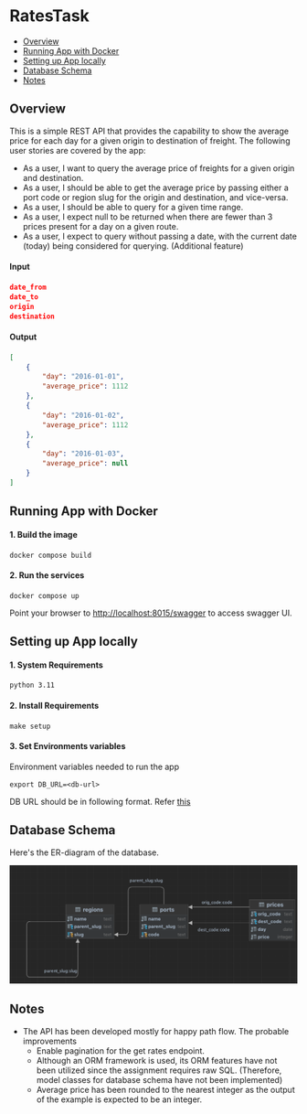 # RatesTask

- [Overview](#Overview)<br/>
- [Running App with Docker](#Running-App-with-Docker)<br/>
- [Setting up App locally](#Setting-up-App-locally)<br/>
- [Database Schema](#Database-Schema)<br/>
- [Notes](#Notes)<br/>

## Overview
This is a simple REST API that provides the capability to show the average price for each day for a given origin to destination of freight. 
The following user stories are covered by the app:

* As a user, I want to query the average price of freights for a given origin and destination.
* As a user, I should be able to get the average price by passing either a port code or region slug for the origin and destination, and vice-versa.
* As a user, I should be able to query for a given time range.
* As a user, I expect null to be returned when there are fewer than 3 prices present for a day on a given route.
* As a user, I expect to query without passing a date, with the current date (today) being considered for querying. (Additional feature)

#### Input

```json
date_from
date_to
origin
destination
```

#### Output
```json
[
    {
        "day": "2016-01-01",
        "average_price": 1112
    },
    {
        "day": "2016-01-02",
        "average_price": 1112
    },
    {
        "day": "2016-01-03",
        "average_price": null
    }
]
```

## Running App with Docker

#### 1. Build the image

```shell
docker compose build
```

#### 2. Run the services

```shell
docker compose up
```
Point your browser to [http://localhost:8015/swagger](http://localhost:8015/swagger) to access swagger UI.


## Setting up App locally

#### 1. System Requirements

```shell
python 3.11
```

#### 2. Install Requirements

```shell
make setup
```

#### 3. Set Environments variables

Environment variables needed to run the app
```shell
export DB_URL=<db-url>
```
DB URL should be in following format. Refer [this](https://docs.sqlalchemy.org/en/20/core/engines.html#postgresql)

## Database Schema
Here's the ER-diagram of the database.

![ER-Diagram.png](resources%2Fstatic%2FER-Diagram.png)

## Notes
* The API has been developed mostly for happy path flow. The probable improvements
  * Enable pagination for the get rates endpoint.
  * Although an ORM framework is used, its ORM features have not been utilized since the assignment requires raw SQL.
    (Therefore, model classes for database schema have not been implemented)
  * Average price has been rounded to the nearest integer as the output of the example is expected to be an integer.